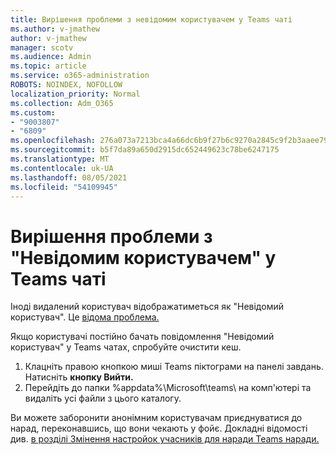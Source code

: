 ```yaml
---
title: Вирішення проблеми з невідомим користувачем у Teams чаті
ms.author: v-jmathew
author: v-jmathew
manager: scotv
ms.audience: Admin
ms.topic: article
ms.service: o365-administration
ROBOTS: NOINDEX, NOFOLLOW
localization_priority: Normal
ms.collection: Adm_O365
ms.custom:
- "9003807"
- "6809"
ms.openlocfilehash: 276a073a7213bca4a66dc6b9f27b6c9270a2845c9f2b3aaee791ce28f17e9a75
ms.sourcegitcommit: b5f7da89a650d2915dc652449623c78be6247175
ms.translationtype: MT
ms.contentlocale: uk-UA
ms.lasthandoff: 08/05/2021
ms.locfileid: "54109945"
---
```

# <a name="resolving-issue-with-unknown-user-in-teams-chat"></a>Вирішення проблеми з "Невідомим користувачем" у Teams чаті

Іноді видалений користувач відображатиметься як "Невідомий користувач". Це [відома проблема.](https://docs.microsoft.com/microsoftteams/troubleshoot/known-issues/removed-user-appears-as-unknown)

Якщо користувачі постійно бачать повідомлення "Невідомий користувач" у Teams чатах, спробуйте очистити кеш.

1.  Клацніть правою кнопкою миші Teams піктограми на панелі завдань. Натисніть **кнопку Вийти.**
2.  Перейдіть до папки %appdata%\Microsoft\teams\ на комп'ютері та видаліть усі файли з цього каталогу.

Ви можете заборонити анонімним користувачам приєднуватися до нарад, переконавшись, що вони чекають у фойє. Докладні відомості див. [в розділі Змінення настройок учасників для наради Teams наради.](https://support.microsoft.com/office/change-participant-settings-for-a-teams-meeting-53261366-dbd5-45f9-aae9-a70e6354f88e)
